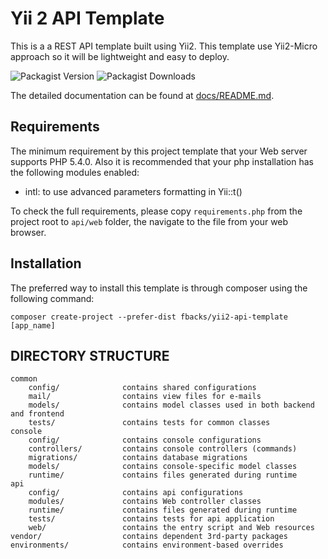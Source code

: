 Yii 2 API Template
============================

This is a a REST API template built using Yii2. This template use Yii2-Micro approach so it will be lightweight and easy to deploy.

![Packagist Version](https://img.shields.io/packagist/v/fbacks/yii2-api-template)
![Packagist Downloads](https://img.shields.io/packagist/dt/fbacks/yii2-api-template)

The detailed documentation can be found at [docs/README.md](docs/README.md).

Requirements
------------

The minimum requirement by this project template that your Web server supports PHP 5.4.0.
Also it is recommended that your php installation has the following modules enabled:
* intl:  to use advanced parameters formatting in Yii::t()

To check the full requirements, please copy ```requirements.php``` from the project root to ```api/web``` folder, the navigate to the file from your web browser.


Installation
------------

The preferred way to install this template is through composer using the following command:

```
composer create-project --prefer-dist fbacks/yii2-api-template [app_name]
```

DIRECTORY STRUCTURE
-------------------

```
common
    config/              contains shared configurations
    mail/                contains view files for e-mails
    models/              contains model classes used in both backend and frontend
    tests/               contains tests for common classes    
console
    config/              contains console configurations
    controllers/         contains console controllers (commands)
    migrations/          contains database migrations
    models/              contains console-specific model classes
    runtime/             contains files generated during runtime
api
    config/              contains api configurations
    modules/             contains Web controller classes
    runtime/             contains files generated during runtime
    tests/               contains tests for api application    
    web/                 contains the entry script and Web resources
vendor/                  contains dependent 3rd-party packages
environments/            contains environment-based overrides
```